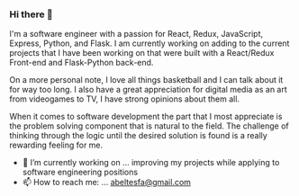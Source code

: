 ### Hi there 👋

<!--
**abeltesfa/abeltesfa** is a ✨ _special_ ✨ repository because its `README.md` (this file) appears on your GitHub profile.

Here are some ideas to get you started:

- 🔭 I’m currently working on ... improving my projects while applying to software engineering positions
- 🌱 I’m currently learning ...
- 👯 I’m looking to collaborate on ...
- 🤔 I’m looking for help with ...
- 💬 Ask me about ...
- 📫 How to reach me: ... abeltesfa@gmail.com
- 😄 Pronouns: ...
- ⚡ Fun fact: ...
-->

I'm a software engineer with a passion for React, Redux, JavaScript, Express, Python, and Flask. I am currently working on adding to the current projects that I have been working on that were built with a React/Redux Front-end and Flask-Python back-end.

On a more personal note, I love all things basketball and I can talk about it for way too long. I also have a great appreciation for digital media as an art from videogames to TV, I have strong opinions about them all.

When it comes to software development the part that I most appreciate is the problem solving component that is natural to the field. The challenge of thinking through the logic until the desired solution is found is a really rewarding feeling for me.

- 🔭 I’m currently working on ... improving my projects while applying to software engineering positions
- 📫 How to reach me: ... abeltesfa@gmail.com
